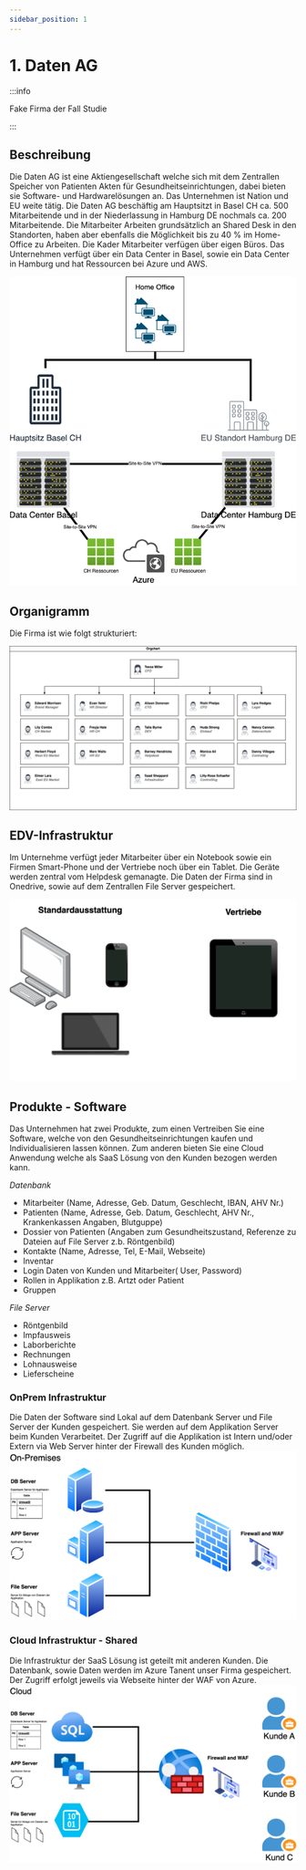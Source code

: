 ```yaml
---
sidebar_position: 1
---
```


# 1. Daten AG
:::info

Fake Firma der Fall Studie

:::

## Beschreibung

Die Daten AG ist eine Aktiengesellschaft welche sich mit dem Zentrallen Speicher von Patienten Akten für Gesundheitseinrichtungen, dabei bieten sie Software- und Hardwarelösungen an. Das Unternehmen ist Nation und EU weite tätig.
Die Daten AG beschäftig am Hauptsitzt in Basel CH ca. 500 Mitarbeitende und in der Niederlassung in Hamburg DE nochmals ca. 200 Mitarbeitende.
Die Mitarbeiter Arbeiten grundsätzlich an Shared Desk in den Standorten, haben aber ebenfalls die Möglichkeit bis zu 40 % im Home-Office zu Arbeiten. Die Kader Mitarbeiter verfügen über eigen Büros.
Das Unternehmen verfügt über ein Data Center in Basel, sowie ein Data Center in Hamburg und hat Ressourcen bei Azure und AWS.

[![Organigramm](../img/Standorte_drawio.png)]("")


## Organigramm
Die Firma ist wie folgt strukturiert:

[![Organigramm](../img/Daten_AG_drawio.png)]("")



## EDV-Infrastruktur
Im Unternehme verfügt jeder Mitarbeiter über ein Notebook sowie ein Firmen Smart-Phone und der Vertriebe noch über ein Tablet. Die Geräte werden zentral vom Helpdesk gemanagte. Die Daten der Firma sind in Onedrive, sowie auf dem Zentrallen File Server gespeichert.

[![IT Geräte](../img/IT_Dev.png)]("")

## Produkte - Software
Das Unternehmen hat zwei Produkte, zum einen Vertreiben Sie eine Software, welche von den Gesundheitseinrichtungen kaufen und Individualisieren lassen können. Zum anderen bieten Sie eine Cloud Anwendung welche als SaaS Lösung von den Kunden bezogen werden kann.

*Datenbank*
- Mitarbeiter (Name, Adresse, Geb. Datum, Geschlecht, IBAN, AHV Nr.)
- Patienten (Name, Adresse, Geb. Datum, Geschlecht, AHV Nr., Krankenkassen Angaben, Blutguppe)
- Dossier von Patienten (Angaben zum Gesundheitszustand, Referenze zu Dateien auf File Server z.b. Röntgenbild)
- Kontakte (Name, Adresse, Tel, E-Mail, Webseite)
- Inventar
- Login Daten von Kunden und Mitarbeiter( User, Password)
- Rollen in Applikation z.B. Artzt oder Patient
- Gruppen 

*File Server*
- Röntgenbild
- Impfausweis
- Laborberichte
- Rechnungen
- Lohnausweise
- Lieferscheine

### OnPrem Infrastruktur
Die Daten der Software sind Lokal auf dem Datenbank Server und File Server der Kunden gespeichert. Sie werden auf dem Applikation Server beim Kunden Verarbeitet. Der Zugriff auf die Applikation ist Intern und/oder Extern via Web Server hinter der Firewall des Kunden möglich.
[![OnPrem](../img/architektur_onprem.png)]("")

### Cloud Infrastruktur - Shared
Die Infrastruktur der SaaS Lösung ist geteilt mit anderen Kunden. Die Datenbank, sowie Daten werden im Azure Tanent unser Firma gespeichert. Der Zugriff erfolgt jeweils via Webseite hinter der WAF von Azure.
[![Cloud](../img/architektur_cloud.png)]("")
